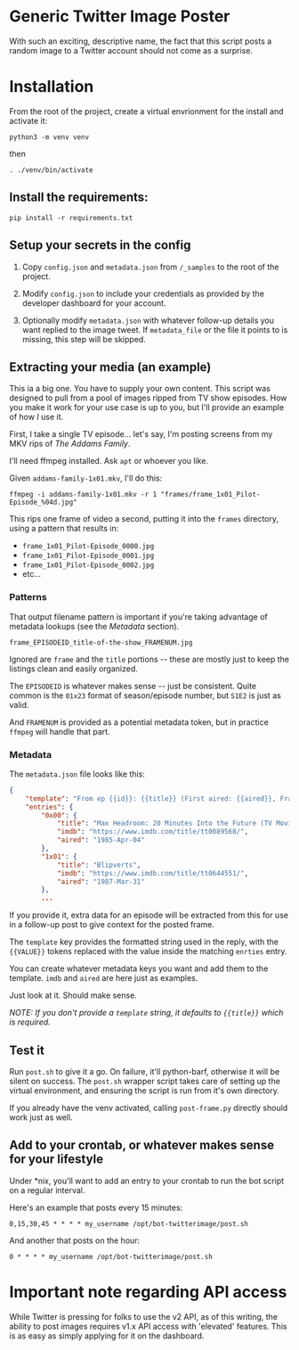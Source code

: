 # Generic Twitter Image Poster
With such an exciting, descriptive name, the fact that this script posts a random image to a Twitter account should not come as a surprise.


# Installation

From the root of the project, create a virtual envrionment for the install and activate it:

`python3 -m venv venv`

then

`. ./venv/bin/activate`

## Install the requirements:

`pip install -r requirements.txt`

## Setup your secrets in the config

1. Copy `config.json` and `metadata.json` from `/_samples` to the root of the project.

2. Modify `config.json` to include your credentials as provided by the developer
   dashboard for your account.

3. Optionally modify `metadata.json` with whatever follow-up details you want replied
   to the image tweet. If `metadata_file` or the file it points to is missing, this
   step will be skipped.

## Extracting your media (an example)

This ia a big one. You have to supply your own content. This script was designed to pull from a pool of images ripped from TV show episodes. How you make it work for your use case is up to you, but I'll provide an example of how *I* use it.

First, I take a single TV episode... let's say, I'm posting screens from my MKV rips of _The Addams Family_.

I'll need ffmpeg installed. Ask `apt` or whoever you like.

Given `addams-family-1x01.mkv`, I'll do this:

    ffmpeg -i addams-family-1x01.mkv -r 1 "frames/frame_1x01_Pilot-Episode_%04d.jpg"

This rips one frame of video a second, putting it into the `frames` directory, using a pattern that results in:
- `frame_1x01_Pilot-Episode_0000.jpg`
- `frame_1x01_Pilot-Episode_0001.jpg`
- `frame_1x01_Pilot-Episode_0002.jpg`
- etc...

### Patterns
That output filename pattern is important if you're taking advantage of metadata lookups (see the _Metadata_ section).

`frame_EPISODEID_title-of-the-show_FRAMENUM.jpg`

Ignored are `frame` and the `title` portions -- these are mostly just to keep the listings clean and easily organized.

The `EPISODEID` is whatever makes sense -- just be consistent. Quite common is the `01x23` format of season/episode number, but `S1E2` is just as valid.

And `FRAMENUM` is provided as a potential metadata token, but in practice `ffmpeg` will handle that part.

### Metadata
The `metadata.json` file looks like this:
```json
{
    "template": "From ep {{id}}: {{title}} (First aired: {{aired}}, Frame #{{frame_id}})",
    "entries": {
        "0x00": {
            "title": "Max Headroom: 20 Minutes Into the Future (TV Movie)",
            "imdb": "https://www.imdb.com/title/tt0089568/",
            "aired": "1985-Apr-04"
        },
        "1x01": {
            "title": "Blipverts",
            "imdb": "https://www.imdb.com/title/tt0644551/",
            "aired": "1987-Mar-31"
        },
        ...
```

If you provide it, extra data for an episode will be extracted from this for use in a follow-up post to give context for the posted frame.

The `template` key provides the formatted string used in the reply, with the `{{VALUE}}` tokens replaced with the value inside the matching `enrties` entry.

You can create whatever metadata keys you want and add them to the template. `imdb` and `aired` are here just as examples.

Just look at it. Should make sense.

_NOTE: If you don't provide a `template` string, it defaults to `{{title}}` which is required._

## Test it

Run `post.sh` to give it a go. On failure, it'll python-barf, otherwise it will be silent on success. The `post.sh` wrapper script takes care of setting up the virtual environment, and ensuring the script is run from it's own directory.

If you already have the venv activated, calling `post-frame.py` directly should work just as well.

## Add to your crontab, or whatever makes sense for your lifestyle

Under *nix, you'll want to add an entry to your crontab to run the bot script on a regular interval.

Here's an example that posts every 15 minutes:

```
0,15,30,45 * * * * my_username /opt/bot-twitterimage/post.sh
```

And another that posts on the hour:
```
0 * * * * my_username /opt/bot-twitterimage/post.sh
```

# Important note regarding API access

While Twitter is pressing for folks to use the v2 API, as of this writing, the ability to post images requires v1.x API access with 'elevated' features. This is as easy as simply applying for it on the dashboard.









